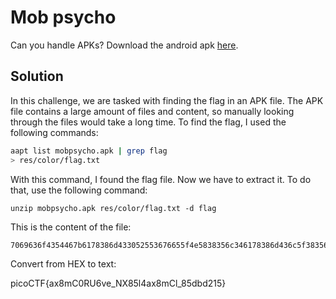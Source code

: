 # Mob psycho
Can you handle APKs?
Download the android apk [here](https://artifacts.picoctf.net/c_titan/52/mobpsycho.apk).

## Solution

In this challenge, we are tasked with finding the flag in an APK file. The APK file contains a large amount of files and content, so manually looking through the files would take a long time. To find the flag, I used the following commands:

```sh
aapt list mobpsycho.apk | grep flag
> res/color/flag.txt
```
With this command, I found the flag file. Now we have to extract it. To do that, use the following command:

```
unzip mobpsycho.apk res/color/flag.txt -d flag
```
This is the content of the file:

```
7069636f4354467b6178386d433052553676655f4e5838356c346178386d436c5f38356462643231357d
```

Convert from HEX to text:

picoCTF{ax8mC0RU6ve_NX85l4ax8mCl_85dbd215}
